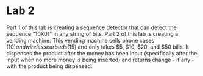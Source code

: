 # Lab 2

Part 1 of this lab is creating a sequence detector that can detect the sequence "10X01" in any string of bits. Part 2 of this lab is creating a vending machine. This vending machine sells phone cases ($10) and wireless earbuds ($15) and only takes $5, $10, $20, and $50 bills. It dispenses the product after the money has been input (specifically after the input when no more money is being inserted) and returns change - if any - with the product being dispensed.
